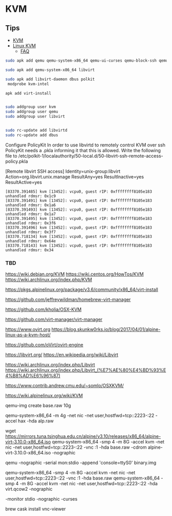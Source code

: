 # KVM
## Tips
* [KVM](https://en.wikipedia.org/wiki/Kernel-based_Virtual_Machine)
* [Linux KVM](https://www.linux-kvm.org)
  * [FAQ](https://www.linux-kvm.org/page/FAQ)




```bash
sudo apk add qemu qemu-system-x86_64 qemu-ui-curses qemu-block-ssh qemu-img

sudo apk add qemu-system-x86_64 libvirt 

sudo apk add libvirt-daemon dbus polkit
 modprobe kvm-intel

apk add virt-install


sudo addgroup user kvm
sudo addgroup user qemu
sudo addgroup user libvirt


sudo rc-update add libvirtd
sudo rc-update add dbus
```

Configure PolicyKit
In order to use libvirtd to remotely control KVM over ssh PolicyKit needs a .pkla informing it that this is allowed. Write the following file to /etc/polkit-1/localauthority/50-local.d/50-libvirt-ssh-remote-access-policy.pkla

[Remote libvirt SSH access]
 Identity=unix-group:libvirt
 Action=org.libvirt.unix.manage
 ResultAny=yes
 ResultInactive=yes
 ResultActive=yes


```
[83370.391485] kvm [13452]: vcpu0, guest rIP: 0xffffffff8105e183 unhandled rdmsr: 0x1c9
[83370.391491] kvm [13452]: vcpu0, guest rIP: 0xffffffff8105e183 unhandled rdmsr: 0x1a6
[83370.391493] kvm [13452]: vcpu0, guest rIP: 0xffffffff8105e183 unhandled rdmsr: 0x1a7
[83370.391495] kvm [13452]: vcpu0, guest rIP: 0xffffffff8105e183 unhandled rdmsr: 0x3f6
[83370.391496] kvm [13452]: vcpu0, guest rIP: 0xffffffff8105e183 unhandled rdmsr: 0x3f7
[83370.718134] kvm [13452]: vcpu0, guest rIP: 0xffffffff8105e183 unhandled rdmsr: 0x64e
[83370.718143] kvm [13452]: vcpu0, guest rIP: 0xffffffff8105e183 unhandled rdmsr: 0x34
```

### TBD

https://wiki.debian.org/KVM
https://wiki.centos.org/HowTos/KVM
https://wiki.archlinux.org/index.php/KVM

https://pkgs.alpinelinux.org/package/v3.6/community/x86_64/virt-install



https://github.com/jeffreywildman/homebrew-virt-manager

https://github.com/kholia/OSX-KVM

https://github.com/virt-manager/virt-manager

https://www.ovirt.org
https://blog.skunkw0rks.io/blog/2017/04/01/alpine-linux-as-a-kvm-host/

https://github.com/oVirt/ovirt-engine

https://libvirt.org/
https://en.wikipedia.org/wiki/Libvirt

https://wiki.archlinux.org/index.php/Libvirt
https://wiki.archlinux.org/index.php/Libvirt_(%E7%AE%80%E4%BD%93%E4%B8%AD%E6%96%87)


https://www.contrib.andrew.cmu.edu/~somlo/OSXKVM/

https://wiki.alpinelinux.org/wiki/KVM


qemu-img create base.raw 10g

qemu-system-x86_64 -m 4g -net nic -net user,hostfwd=tcp::2223-:22 -accel hax -hda alp.raw

wget https://mirrors.tuna.tsinghua.edu.cn/alpine/v3.10/releases/x86_64/alpine-virt-3.10.0-x86_64.iso
qemu-system-x86_64 -smp 4 -m 8G -accel kvm -net nic -net user,hostfwd=tcp::2223-:22 -vnc :1 -hda base.raw -cdrom alpine-virt-3.10.0-x86_64.iso -nographic

qemu -nographic -serial mon:stdio -append 'console=ttyS0' binary.img

qemu-system-x86_64 -smp 4 -m 8G -accel kvm -net nic -net user,hostfwd=tcp::2223-:22 -vnc :1 -hda base.raw 
qemu-system-x86_64 -smp 4 -m 8G -accel kvm -net nic -net user,hostfwd=tcp::2223-:22 -hda virt.qcow2 -nographic

-monitor stdio
-nographic
-curses

brew cask install vnc-viewer
